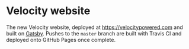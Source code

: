 # Velocity website

The new Velocity website, deployed at https://velocitypowered.com and built on [Gatsby](https://www.gatsbyjs.com/). Pushes to the `master` branch are built with Travis CI and deployed onto GitHub Pages once complete.